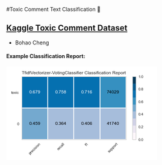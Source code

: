 #Toxic Comment Text Classification :newspaper:
## [Kaggle Toxic Comment Dataset](https://www.kaggle.com/c/jigsaw-toxic-comment-classification-challenge/data)
* Bohao Cheng

#### Example Classification Report:

![Example Classification Report](ClassificationReports/Tfidf/RandomUnderSampler/VotingClassifier_toxic.png)